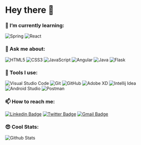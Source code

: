 # Hey there 👋

<!--
**saurabhshalu/saurabhshalu** is a ✨ _special_ ✨ repository because its `README.md` (this file) appears on your GitHub profile.

Here are some ideas to get you started:

- 🔭 I’m currently working on ...
- 🌱 I’m currently learning ...
- 👯 I’m looking to collaborate on ...
- 🤔 I’m looking for help with ...
- 💬 Ask me about ...
- 📫 How to reach me: ...
- 😄 Pronouns: ...
- ⚡ Fun fact: ...
-->

### 🌱 I’m currently learning:

![Spring](https://img.shields.io/badge/-Spring-gray?style=flat-square&logo=spring "Spring") ![React](https://img.shields.io/badge/-React-gray?style=flat-square&logo=react "React")


### 💬 Ask me about:

![HTML5](https://img.shields.io/badge/-HTML5-E34F26?style=flat-square&logo=html5&logoColor=white) ![CSS3](https://img.shields.io/badge/-CSS3-1572B6?style=flat-square&logo=css3) ![JavaScript](https://img.shields.io/badge/-JavaScript-black?style=flat-square&logo=javascript "JavaScript")  ![Angular](https://img.shields.io/badge/-Angular-DD0031?style=flat-square&logo=angular "Angular") ![Java](https://img.shields.io/badge/-Java-blue?style=flat-square&logo=java "Java") ![Flask](https://img.shields.io/badge/-Flask-grey?style=flat-square&logo=flask "Flask")

### 🚀 Tools I use:

![Visual Studio Code](https://img.shields.io/badge/-Visual%20Studio%20Code-007ACC?style=flat-square&logo=Visual%20Studio%20Code "Visual Studio Code") ![Git](https://img.shields.io/badge/-Git-black?style=flat-square&logo=git) ![GitHub](https://img.shields.io/badge/-GitHub-181717?style=flat-square&logo=github) ![Adobe XD](https://img.shields.io/badge/-Adobe%20XD-5C2D91?style=flat-square&logo=Adobe%20XD "Adobe XD") ![Intellij Idea](https://img.shields.io/badge/-Intellij%20Idea-black?style=flat-square&logo=Intellij%20Idea "Intellij Idea") ![Android Studio](https://img.shields.io/badge/-Android%20Studio-gray?style=flat-square&logo=Android%20Studio "Android Studio") ![Postman](https://img.shields.io/badge/-Postman-black?style=flat-square&logo=Postman "Postman")


### 📫 How to reach me:

[![Linkedin Badge](https://img.shields.io/badge/-saurabhshalu-0077B5?style=flat-square&logo=Linkedin&logoColor=white&link=https://www.linkedin.com/in/saurabhshalu/ "saurabhshalu")](https://www.linkedin.com/in/saurabhshalu/) [![Twitter Badge](https://img.shields.io/badge/-saurabh_shalu-1DA1F2?style=flat-square&logo=Twitter&logoColor=white&link=https://twitter.com/saurabh_shalu/ "saurabh_shalu")](https://twitter.com/saurabh_shalu/) [![Gmail Badge](https://img.shields.io/badge/-saurabhshalu@gmail.com-c14438?style=flat-square&logo=Gmail&logoColor=white&link=mailto:saurabhshalu@gmail.com "saurabhshalu@gmail.com")](mailto:saurabhshalu@gmail.com)


### 😎 Cool Stats:
![Github Stats](https://github-readme-stats.vercel.app/api?username=saurabhshalu&count_private=true&show_icons=true&include_all_commits=true)

